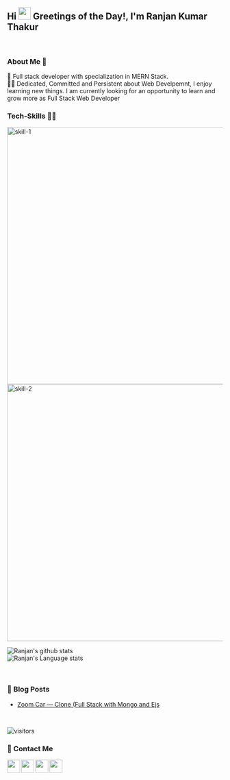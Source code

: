 <!-- - 👋 Hi, I’m Ranjan Kumar Thakur 
- 👀 I’m interested in ...Web Develpoment
- 🌱 I’m currently learning ...Full Stack Development
- 💞️ I’m looking to collaborate on ...
- 📫 How to reach me ..., 
- Email-  ranjankumar1757@gmail.com
- 

<!---
Ranjan1501/Ranjan1501 is a ✨ special ✨ repository because its `README.md` (this file) appears on your GitHub profile.
You can click the Preview link to take a look at your changes.
---> 

## Hi <img src="https://github.com/TheDudeThatCode/TheDudeThatCode/blob/master/Assets/Hi.gif" width="29px"> Greetings of the Day!, I'm Ranjan Kumar Thakur

<!--
**Ranjan/Ranjan1501** is a ✨ _special_ ✨ repository because its `README.md` (this file) appears on your GitHub profile.

Here are some ideas to get you started:

- 🔭 I’m currently working on ...
- 🌱 I’m currently learning ...
- 👯 I’m looking to collaborate on ...
- 🤔 I’m looking for help with ...
- 💬 Ask me about ...
- 📫 How to reach me: ...
- 😄 Pronouns: ...
- ⚡ Fun fact: ...
-->





<br />

### About Me 🚀
🌱 Full stack developer with specialization in MERN Stack. </br>
👨‍💻 Dedicated, Committed and Persistent about Web Develpemnt, I enjoy learning new things. I am currently looking for an opportunity to learn and grow more as Full Stack Web Developer </br>

 
### Tech-Skills 👨‍💻

<img width="600" alt="skill-1" src="https://user-images.githubusercontent.com/91541289/156036899-88604c08-a0c1-4460-a73e-d2ac4c21dd2f.png">

<br>

<img width="600" alt="skill-2 " src="https://user-images.githubusercontent.com/91541289/156036907-f841ea2d-7140-47cc-93cc-d1b4ff733e6c.png">


![Ranjan's github stats](https://github-readme-stats.vercel.app/api?username=Ranjan1501&show_icons=true&hide_border=true&title_color=fff&icon_color=79ff97&text_color=9f9f9f&bg_color=151515)&nbsp;&nbsp;
<br>
![Ranjan's Language stats](https://github-readme-stats-eight-theta.vercel.app/api/top-langs/?username=Ranjan1501&layout=compact&langs_count=8&hide_border=true)

<br> 



### 📕 Blog Posts
- [Zoom Car — Clone (Full Stack with Mongo and Ejs](https://medium.com/geekculture/zoom-car-clone-full-stack-with-mongo-and-ejs-ceb717d4417e)
<!-- - [Add a README for your profile : GitHub feature](https://medium.com/@ranjankumar1757/add-a-readme-for-your-profile-github-feature-8f1ac11cb112) -->
<br/>

![visitors](https://visitor-badge.laobi.icu/badge?page_id=Ranjan1501.Ranjan1501)

### 📕 Contact Me

<a href="https://www.linkedin.com/in/ranjan-kumar-thakur-47a65662/">
  <img align="left" width="30px"  src="https://cdn.jsdelivr.net/npm/simple-icons@v3/icons/linkedin.svg"  />
</a>
<a href="https://twitter.com/Ranjank87465651">
  <img align="left" width="30px" src="https://cdn.jsdelivr.net/npm/simple-icons@v3/icons/twitter.svg" />
</a>
<a href="mailto:ranjankumar1757@gmail.com">
  <img align="left" width="30px" src="https://cdn.jsdelivr.net/npm/simple-icons@v3/icons/gmail.svg" />
</a>

<a href="https://medium.com/@ranjankumar1757">
  <img align="left" width="30px" src="https://cdn.jsdelivr.net/npm/simple-icons@v3/icons/medium.svg" />
</a>
